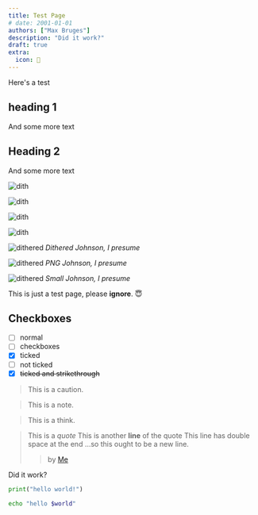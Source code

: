 ```yaml
---
title: Test Page
# date: 2001-01-01
authors: ["Max Bruges"]
description: "Did it work?"
draft: true
extra:
  icon: 🧪
---
```


Here's a test

## heading 1

And some more text

## Heading 2

And some more text

![dith](/images/dith-athens.webp)


![dith](/images/dith-max.webp)

![dith](/images/dith-canute.webp)

![dith](/images/dith-pen.webp)

![dithered](/images/dith-johnson.webp)
*Dithered Johnson, I presume*


![dithered](/images/dith-johnson.png)
*PNG Johnson, I presume*


![dithered](/images/small-johnson.webp)
*Small Johnson, I presume*

This is just a test page, please **ignore**. 😇

## Checkboxes

- [ ] normal
- [ ] checkboxes
- [x] ticked
- [ ] not ticked
- [x] ~~ticked and strikethrough~~

>[](caution)
> This is a caution.

>[](note)
> This is a note.

>[](think)
> This is a think.


> This is a *quote*
> This is another **line** of the quote
> This line has double space at the end
> ...so this ought to be a new line.
>> by [Me](@/about.md)

Did it work?

```python
print("hello world!")
```

```bash
echo "hello $world"
```

